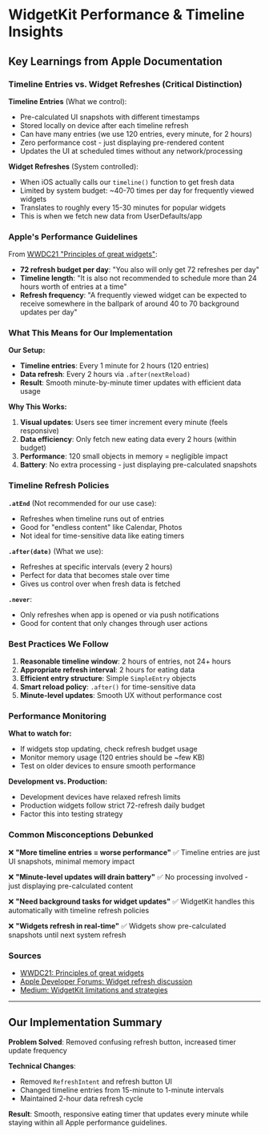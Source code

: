 # WidgetKit Performance & Timeline Insights

## Key Learnings from Apple Documentation

### Timeline Entries vs. Widget Refreshes (Critical Distinction)

**Timeline Entries** (What we control):

- Pre-calculated UI snapshots with different timestamps
- Stored locally on device after each timeline refresh
- Can have many entries (we use 120 entries, every minute, for 2 hours)
- Zero performance cost - just displaying pre-rendered content
- Updates the UI at scheduled times without any network/processing

**Widget Refreshes** (System controlled):

- When iOS actually calls our `timeline()` function to get fresh data
- Limited by system budget: ~40-70 times per day for frequently viewed widgets
- Translates to roughly every 15-30 minutes for popular widgets
- This is when we fetch new data from UserDefaults/app

### Apple's Performance Guidelines

From [WWDC21 "Principles of great widgets"](https://developer.apple.com/videos/play/wwdc2021/10048):

- **72 refresh budget per day**: "You also will only get 72 refreshes per day"
- **Timeline length**: "It is also not recommended to schedule more than 24 hours worth of entries at a time"
- **Refresh frequency**: "A frequently viewed widget can be expected to receive somewhere in the ballpark of around 40 to 70 background updates per day"

### What This Means for Our Implementation

**Our Setup:**

- **Timeline entries**: Every 1 minute for 2 hours (120 entries)
- **Data refresh**: Every 2 hours via `.after(nextReload)`
- **Result**: Smooth minute-by-minute timer updates with efficient data usage

**Why This Works:**

1. **Visual updates**: Users see timer increment every minute (feels responsive)
2. **Data efficiency**: Only fetch new eating data every 2 hours (within budget)
3. **Performance**: 120 small objects in memory = negligible impact
4. **Battery**: No extra processing - just displaying pre-calculated snapshots

### Timeline Refresh Policies

**`.atEnd`** (Not recommended for our use case):

- Refreshes when timeline runs out of entries
- Good for "endless content" like Calendar, Photos
- Not ideal for time-sensitive data like eating timers

**`.after(date)`** (What we use):

- Refreshes at specific intervals (every 2 hours)
- Perfect for data that becomes stale over time
- Gives us control over when fresh data is fetched

**`.never`**:

- Only refreshes when app is opened or via push notifications
- Good for content that only changes through user actions

### Best Practices We Follow

1. **Reasonable timeline window**: 2 hours of entries, not 24+ hours
2. **Appropriate refresh interval**: 2 hours for eating data
3. **Efficient entry structure**: Simple `SimpleEntry` objects
4. **Smart reload policy**: `.after()` for time-sensitive data
5. **Minute-level updates**: Smooth UX without performance cost

### Performance Monitoring

**What to watch for:**

- If widgets stop updating, check refresh budget usage
- Monitor memory usage (120 entries should be ~few KB)
- Test on older devices to ensure smooth performance

**Development vs. Production:**

- Development devices have relaxed refresh limits
- Production widgets follow strict 72-refresh daily budget
- Factor this into testing strategy

### Common Misconceptions Debunked

❌ **"More timeline entries = worse performance"**
✅ Timeline entries are just UI snapshots, minimal memory impact

❌ **"Minute-level updates will drain battery"**
✅ No processing involved - just displaying pre-calculated content

❌ **"Need background tasks for widget updates"**
✅ WidgetKit handles this automatically with timeline refresh policies

❌ **"Widgets refresh in real-time"**
✅ Widgets show pre-calculated snapshots until next system refresh

### Sources

- [WWDC21: Principles of great widgets](https://developer.apple.com/videos/play/wwdc2021/10048)
- [Apple Developer Forums: Widget refresh discussion](https://developer.apple.com/forums/thread/770470)
- [Medium: WidgetKit limitations and strategies](https://medium.com/@telawittig/understanding-the-limitations-of-widgets-runtime-in-ios-app-development-and-strategies-for-managing-a3bb018b9f5a)

---

## Our Implementation Summary

**Problem Solved**: Removed confusing refresh button, increased timer update frequency

**Technical Changes**:

- Removed `RefreshIntent` and refresh button UI
- Changed timeline entries from 15-minute to 1-minute intervals
- Maintained 2-hour data refresh cycle

**Result**: Smooth, responsive eating timer that updates every minute while staying within all Apple performance guidelines.
